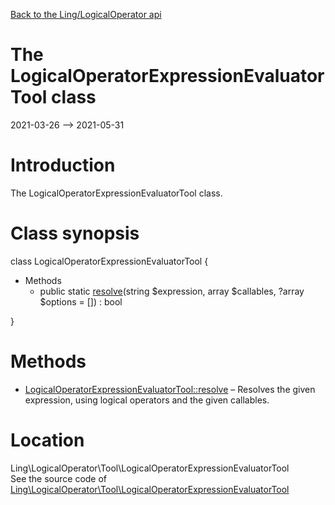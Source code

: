 [Back to the Ling/LogicalOperator api](https://github.com/lingtalfi/LogicalOperator/blob/master/doc/api/Ling/LogicalOperator.md)



The LogicalOperatorExpressionEvaluatorTool class
================
2021-03-26 --> 2021-05-31






Introduction
============

The LogicalOperatorExpressionEvaluatorTool class.



Class synopsis
==============


class <span class="pl-k">LogicalOperatorExpressionEvaluatorTool</span>  {

- Methods
    - public static [resolve](https://github.com/lingtalfi/LogicalOperator/blob/master/doc/api/Ling/LogicalOperator/Tool/LogicalOperatorExpressionEvaluatorTool/resolve.md)(string $expression, array $callables, ?array $options = []) : bool

}






Methods
==============

- [LogicalOperatorExpressionEvaluatorTool::resolve](https://github.com/lingtalfi/LogicalOperator/blob/master/doc/api/Ling/LogicalOperator/Tool/LogicalOperatorExpressionEvaluatorTool/resolve.md) &ndash; Resolves the given expression, using logical operators and the given callables.





Location
=============
Ling\LogicalOperator\Tool\LogicalOperatorExpressionEvaluatorTool<br>
See the source code of [Ling\LogicalOperator\Tool\LogicalOperatorExpressionEvaluatorTool](https://github.com/lingtalfi/LogicalOperator/blob/master/Tool/LogicalOperatorExpressionEvaluatorTool.php)



